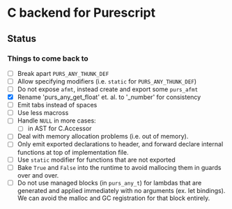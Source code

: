 # C backend for Purescript

## Status

### Things to come back to

* [ ] Break apart `PURS_ANY_THUNK_DEF`
* [ ] Allow specifying modifiers (i.e. `static` for `PURS_ANY_THUNK_DEF`)
* [ ] Do not expose `afmt`, instead create and export some `purs_afmt`
* [x] Rename 'purs_any_get_float' et. al. to '_number' for consistency
* [ ] Emit tabs instead of spaces
* [ ] Use less macross
* [ ] Handle `NULL` in more cases:
  * [ ] in AST for C.Accessor
* [ ] Deal with memory allocation problems (i.e. out of memory).
* [ ] Only emit exported declarations to header, and forward declare internal
  functions at top of implementation file.
* [ ] Use `static` modifier for functions that are not exported
* [ ] Bake `True` and `False` into the runtime to avoid mallocing them in guards
  over and over.
* [ ] Do not use managed blocks (in `purs_any_t`) for lambdas that are generated
  and applied immediately with no arguments (ex. let bindings). We can avoid the
  malloc and GC registration for that block entirely.
